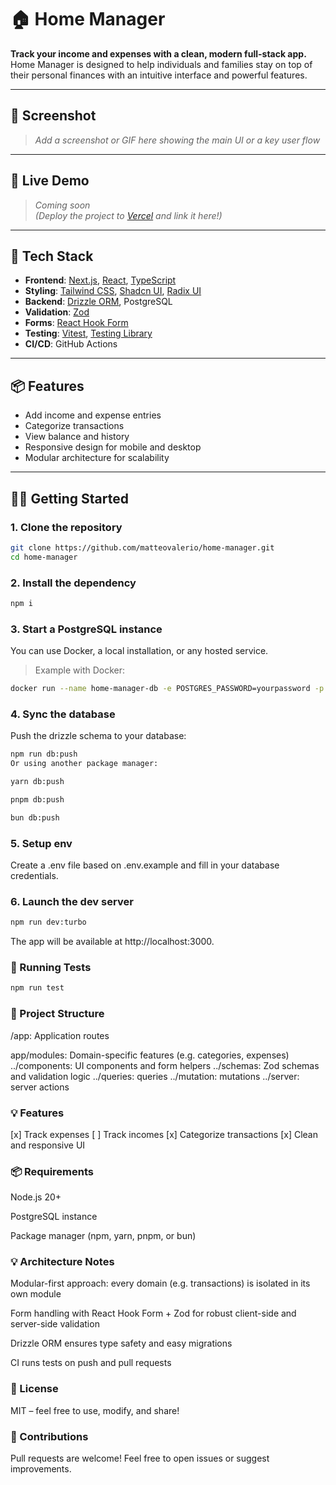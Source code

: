 # 🏠 Home Manager

**Track your income and expenses with a clean, modern full-stack app.**  
Home Manager is designed to help individuals and families stay on top of their personal finances with an intuitive interface and powerful features.

---

## 📸 Screenshot

> _Add a screenshot or GIF here showing the main UI or a key user flow_

---

## 🚀 Live Demo

> _Coming soon_  
> _(Deploy the project to [Vercel](https://vercel.com) and link it here!)_

---

## 🧱 Tech Stack

- **Frontend**: [Next.js](https://nextjs.org/), [React](https://react.dev/), [TypeScript](https://www.typescriptlang.org/)
- **Styling**: [Tailwind CSS](https://tailwindcss.com/), [Shadcn UI](https://ui.shadcn.com/), [Radix UI](https://www.radix-ui.com/)
- **Backend**: [Drizzle ORM](https://orm.drizzle.team/), PostgreSQL
- **Validation**: [Zod](https://zod.dev/)
- **Forms**: [React Hook Form](https://react-hook-form.com/)
- **Testing**: [Vitest](https://vitest.dev/), [Testing Library](https://testing-library.com/)
- **CI/CD**: GitHub Actions

---

## 📦 Features

- Add income and expense entries
- Categorize transactions
- View balance and history
- Responsive design for mobile and desktop
- Modular architecture for scalability

---

## 🧑‍💻 Getting Started

### 1. Clone the repository

```bash
git clone https://github.com/matteovalerio/home-manager.git
cd home-manager
```

### 2. Install the dependency

```bash
npm i
```

### 3. Start a PostgreSQL instance

You can use Docker, a local installation, or any hosted service.

> Example with Docker:

```bash
docker run --name home-manager-db -e POSTGRES_PASSWORD=yourpassword -p 5432:5432 -d postgres
```

### 4. Sync the database

Push the drizzle schema to your database:

```bash
npm run db:push
Or using another package manager:

yarn db:push

pnpm db:push

bun db:push
```

### 5. Setup env

Create a .env file based on .env.example and fill in your database credentials.

### 6. Launch the dev server

```bash
npm run dev:turbo
```

The app will be available at http://localhost:3000.

### 🧪 Running Tests

```bash
npm run test
```

### 📂 Project Structure

/app: Application routes

app/modules: Domain-specific features (e.g. categories, expenses)
../components: UI components and form helpers
../schemas: Zod schemas and validation logic
../queries: queries
../mutation: mutations
../server: server actions

### 💡 Features

[x] Track expenses
[ ] Track incomes
[x] Categorize transactions
[x] Clean and responsive UI

### 📦 Requirements

Node.js 20+

PostgreSQL instance

Package manager (npm, yarn, pnpm, or bun)

### 💡 Architecture Notes

Modular-first approach: every domain (e.g. transactions) is isolated in its own module

Form handling with React Hook Form + Zod for robust client-side and server-side validation

Drizzle ORM ensures type safety and easy migrations

CI runs tests on push and pull requests

### 📣 License

MIT – feel free to use, modify, and share!

### 🙌 Contributions

Pull requests are welcome! Feel free to open issues or suggest improvements.
